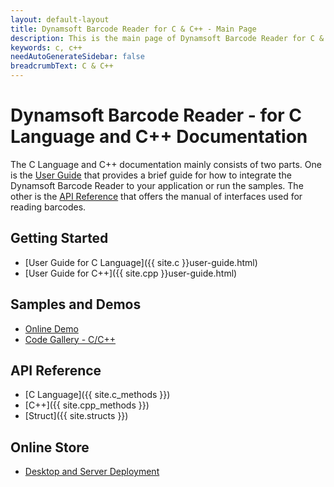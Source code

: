 ```yaml
---
layout: default-layout
title: Dynamsoft Barcode Reader for C & C++ - Main Page
description: This is the main page of Dynamsoft Barcode Reader for C & C++ Language.
keywords: c, c++
needAutoGenerateSidebar: false
breadcrumbText: C & C++
---
```


# Dynamsoft Barcode Reader - for C Language and C++ Documentation

The C Language and C++ documentation mainly consists of two parts. One is the [User Guide](#getting-started) that provides a brief guide for how to integrate the Dynamsoft Barcode Reader to your application or run the samples. The other is the [API Reference](#api-reference) that offers the manual of interfaces used for reading barcodes.


## Getting Started
- [User Guide for C Language]({{ site.c }}user-guide.html)
- [User Guide for C++]({{ site.cpp }}user-guide.html)

## Samples and Demos

- <a href="https://demo.dynamsoft.com/barcode-reader/" target="_blank">Online Demo</a>
- <a href="https://www.dynamsoft.com/Downloads/Dynamic-Barcode-Reader-Sample-Download.aspx?Tag=c%2fc%2b%2b#gallery" target="_blank">Code Gallery - C/C++</a>

## API Reference
- [C Language]({{ site.c_methods }})
- [C++]({{ site.cpp_methods }})
- [Struct]({{ site.structs }})

## Online Store
- <a href="https://www.dynamsoft.com/store/dynamsoft-barcode-reader/" target="_blank">Desktop and Server Deployment</a>


